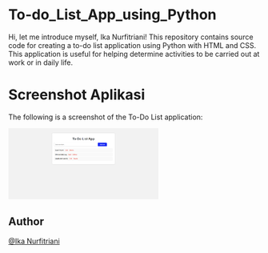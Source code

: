 # To-do_List_App_using_Python
Hi, let me introduce myself, Ika Nurfitriani! This repository contains source code for creating a to-do list application using Python with HTML and CSS. This application is useful for helping determine activities to be carried out at work or in daily life.

# Screenshot Aplikasi
The following is a screenshot of the To-Do List application:

<img src="SS/Screenshot_To-do_list_app.png" alt="SS1" width="300">

## Author
[@Ika Nurfitriani](https://github.com/ikanurfitriani)